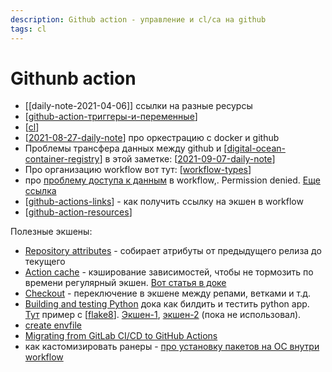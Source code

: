 ```yaml
---
description: Github action - управление и cl/ca на github
tags: cl
---
```

# Githunb action

- [[daily-note-2021-04-06]] ссылки на разные ресурсы
- [[github-action-триггеры-и-переменные]]
- [[cl]]
- [[2021-08-27-daily-note]] про оркестрацию с docker и github
- Проблемы трансфера данных между github и [[digital-ocean-container-registry]] в этой заметке: [[2021-09-07-daily-note]]
- Про организацию workflow вот тут: [[workflow-types]]
- про [проблему доступа к данным](https://stackoverflow.com/questions/57830375/github-actions-workflow-error-permission-denied) в workflow,. Permission denied. [Еще ссылка](https://github.community/t/action-showing-permission-denied/134957)
- [[github-actions-links]] - как получить ссылку на экшен в workflow
- [[github-action-resources]]

Полезные экшены:

- [Repository attributes](https://github.com/marketplace/actions/repository-attributes) - собирает атрибуты от предыдущего релиза до текущего
- [Action cache](https://github.com/actions/cache) - кэширование зависимостей, чтобы не тормозить по времени регулярный экшен. [Вот статья в доке](https://docs.github.com/en/actions/guides/caching-dependencies-to-speed-up-workflows)
- [Checkout](https://github.com/actions/checkout) - переключение в экшене между репами, ветками и т.д.
- [Building and testing Python](https://docs.github.com/en/actions/guides/building-and-testing-python) дока как билдить и тестить python app. [Тут](https://github.com/actions/starter-workflows/blob/dda42cb8f2514b6ee4e8cc0a860512821ffaa9f7/ci/python-app.yml) пример с [[flake8]]. [Экшен-1](https://github.com/py-actions/flake8), [экшен-2](https://github.com/reviewdog/action-flake8) (пока не использовал).
- [create envfile](https://github.com/KonstantinKlepikov/create-envfile)
- [Migrating from GitLab CI/CD to GitHub Actions](https://docs.github.com/en/actions/learn-github-actions/migrating-from-gitlab-cicd-to-github-actions)
- как кастомизировать ранеры - [про установку пакетов на ОС внутри workflow](https://docs.github.com/en/actions/using-github-hosted-runners/customizing-github-hosted-runners)

[//begin]: # "Autogenerated link references for markdown compatibility"
[github-action-триггеры-и-переменные]: github-action-триггеры-и-переменные "Github action триггеры и переменные - документация"
[cl]: ../lists/cl "Непрервыная интеграция"
[2021-08-27-daily-note]: ../posts/2021-08-27-daily-note "Как добавить контейнеры на Digital Ocean registry с помощью docker-compose"
[digital-ocean-container-registry]: digital-ocean-container-registry "Digital ocean container registry"
[2021-09-07-daily-note]: ../posts/2021-09-07-daily-note "Как устроен github packages, подводные камни интеграции с digital ocean и другими сервисами"
[workflow-types]: workflow-types "Про варианты git workflow"
[github-actions-links]: github-actions-links "Ссылка на версию экшена"
[github-action-resources]: github-action-resources "Github actions resources"
[flake8]: flake8 "Flake8"
[//end]: # "Autogenerated link references"